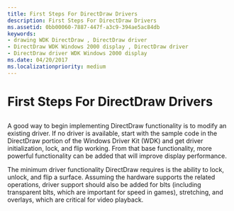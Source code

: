```yaml
---
title: First Steps For DirectDraw Drivers
description: First Steps For DirectDraw Drivers
ms.assetid: 0bb00060-7887-447f-a3c9-394ae5ac84db
keywords:
- drawing WDK DirectDraw , DirectDraw driver
- DirectDraw WDK Windows 2000 display , DirectDraw driver
- DirectDraw driver WDK Windows 2000 display
ms.date: 04/20/2017
ms.localizationpriority: medium
---
```


# First Steps For DirectDraw Drivers


## <span id="ddk_first_steps_for_directdraw_drivers_gg"></span><span id="DDK_FIRST_STEPS_FOR_DIRECTDRAW_DRIVERS_GG"></span>


A good way to begin implementing DirectDraw functionality is to modify an existing driver. If no driver is available, start with the sample code in the DirectDraw portion of the Windows Driver Kit (WDK) and get driver initialization, lock, and flip working. From that base functionality, more powerful functionality can be added that will improve display performance.

The minimum driver functionality DirectDraw requires is the ability to lock, unlock, and flip a surface. Assuming the hardware supports the related operations, driver support should also be added for blts (including transparent blts, which are important for speed in games), stretching, and overlays, which are critical for video playback.

 

 





